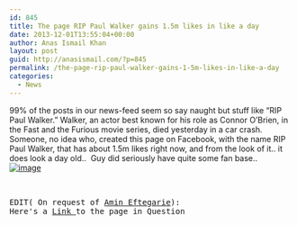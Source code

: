 ```yaml
---
id: 845
title: The page RIP Paul Walker gains 1.5m likes in like a day
date: 2013-12-01T13:55:04+00:00
author: Anas Ismail Khan
layout: post
guid: http://anasismail.com/?p=845
permalink: /the-page-rip-paul-walker-gains-1-5m-likes-in-like-a-day
categories:
  - News
---
```

99% of the posts in our news-feed seem so say naught but stuff like &#8220;RIP Paul Walker.&#8221; Walker, an actor best known for his role as Connor O&#8217;Brien, in the Fast and the Furious movie series, died yesterday in a car crash.  
Someone, no idea who, created this page on Facebook, with the name RIP Paul Walker, that has about 1.5m likes right now, and from the look of it.. it does look a day old..  Guy did seriously have quite some fan base..  
[<img class="alignnone size-full" title="2013-12-01_18-51-11.jpg" alt="image" src="http://anasismail.com/wp-content/uploads/2013/12/wpid-2013-12-01_18-51-11.jpg" />](http://anasismail.com/wp-content/uploads/2013/12/wpid-2013-12-01_18-51-11.jpg)

&nbsp;

<pre>EDIT( On request of <a href="http://amineftegarie.nl">Amin Eftegarie</a>):
Here's a <a href="http://www.facebook.com/OfficialPaulWalkerRIP1">Link </a>to the page in Question</pre>